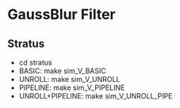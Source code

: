 # GaussBlur Filter

## Stratus

- cd stratus
- BASIC: make sim_V_BASIC
- UNROLL: make sim_V_UNROLL
- PIPELINE: make sim_V_PIPELINE
- UNROLL+PIPELINE: make sim_V_UNROLL_PIPE
